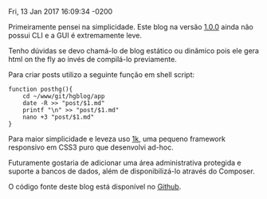 Fri, 13 Jan 2017 16:09:34 -0200

Primeiramente pensei na simplicidade. Este blog na versão [1.0.0](https://github.com/HackerGaucho/hgblog/releases/tag/1.0.0) ainda não possui CLI e a GUI é extremamente leve.

Tenho dúvidas se devo chamá-lo de blog estático ou dinâmico pois ele gera html on the fly ao invés de compilá-lo previamente.

Para criar posts utilizo a seguinte função em shell script:

```
function posthg(){
    cd ~/www/git/hgblog/app
    date -R >> "post/$1.md"
    printf "\n" >> "post/$1.md"
    nano +3 "post/$1.md"
}
```

Para maior simplicidade e leveza uso [1k](https://github.com/HackerGaucho/1k), uma pequeno framework responsivo em CSS3 puro que desenvolvi ad-hoc.

Futuramente gostaria de adicionar uma área administrativa protegida e suporte a bancos de dados, além de disponibilizá-lo através do Composer.

O código fonte deste blog está disponível no [Github](https://github.com/HackerGaucho/hgblog).

